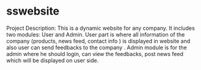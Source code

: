 # sswebsite
Project Description: This is a dynamic website for any company. It includes two modules: User and Admin. User part is where all information of the company (products, news feed, contact info ) is displayed in website  and also user can send feedbacks to the company . Admin module is for the admin where he should login, can view the feedbacks, post news feed which will be displayed on user side.
